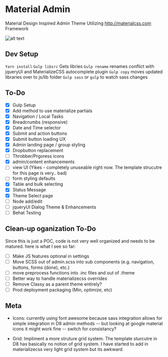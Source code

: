 # Material Admin
Material Design Inspired Admin Theme Utilizing http://materialcss.com Framework

![alt text][logo]

[logo]: https://github.com/briancwald/material_admin/blob/8.x-1.x/images/screenshot.png "Drupal Material Admin"

## Dev Setup 
 `Yarn install`
 `Gulp libsrc` Gets libries
 `Gulp rename` renames conflict with jqueryUI and MaterializeCSS autocomplete plugin
 `Gulp copy` moves updated libraries over to js/lib folder
 `Gulp sass` or `gulp` to watch sass changes

## To-Do
- [x] Gulp Setup
- [x] Add method to use materialize partials
- [x] Navigation / Local Tasks
- [x] Breadcrumbs (responsive)
- [x] Date and Time selector
- [x] Submit and action buttons
- [x] Submit button loading UX
- [x] Admin landing page / group styling
- [x] Dropbutton replacement
- [ ] Throbber/Prgoress icons
- [x] admin/content enhancements 
- [ ] view UI (Yikes - completely unuseable right now. The template strucutre for this page is very.. bad)
- [ ] form styling defaults
- [x] Table and bulk selecting
- [x] Status Message
- [x] Theme Select page
- [ ] Node add/edit
- [ ] jqueryUI Dialog Theme & Enhancements
- [ ] Behat Testing

## Clean-up oganization To-Do
Since this is just a POC, code is not very well organized and needs to be matured. here is what I see so far:

- [ ] Make JS features optional in settings
- [ ] Move SCSS out of admin.scss into sub components (e.g. navigation, buttons, forms (done), etc.)
- [ ] move preprocess functions into .inc files and out of .theme
- [ ] Better way to handle materializecss overrides
- [ ] Remove Classy as a parent theme entirely?
- [ ] Prod deployment packaging (Min, optimize, etc)

## Meta

- Icons: currently using font awesome because sass integration allows for simple integration in D8 admin methods -- but looking at google material icons it might work fine -- switch for consistancy?

- Grid: Impliment a more struture grid system. The template sturcutre in D8 has basically no notion of grid system. I have started to add in materializecss very light grid system but its awkward.





